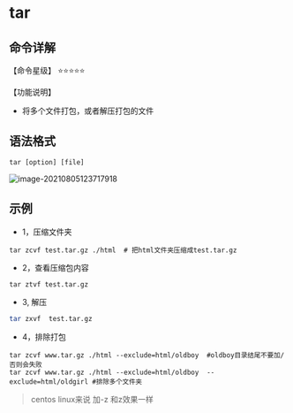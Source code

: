 # tar



## 命令详解

【命令星级】 ⭐⭐⭐⭐⭐



【功能说明】 

- 将多个文件打包，或者解压打包的文件

  

## 语法格式

```shell
tar [option] [file]
```



![image-20210805123717918](C:\Users\Administrator\AppData\Roaming\Typora\typora-user-images\image-20210805123717918.png)





## 示例



- 1，压缩文件夹

```shell
tar zcvf test.tar.gz ./html  # 把html文件夹压缩成test.tar.gz
```

- 2，查看压缩包内容

```shell
tar ztvf test.tar.gz
```

- 3, 解压

```sh
tar zxvf  test.tar.gz
```

- 4，排除打包

```shell
tar zcvf www.tar.gz ./html --exclude=html/oldboy  #oldboy目录结尾不要加/ 否则会失败
tar zcvf www.tar.gz ./html --exclude=html/oldboy  --exclude=html/oldgirl #排除多个文件夹
```





> centos linux来说  加-z 和z效果一样
